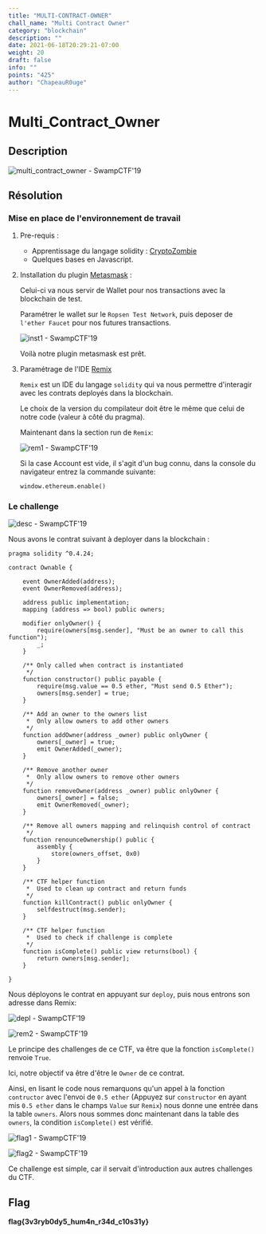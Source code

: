 ```yaml
---
title: "MULTI-CONTRACT-OWNER"
chall_name: "Multi Contract Owner"
category: "blockchain"
description: ""
date: 2021-06-18T20:29:21-07:00
weight: 20
draft: false
info: ""
points: "425"
author: "ChapeauR0uge"
---
```


# Multi_Contract_Owner

## Description

![multi_contract_owner - SwampCTF'19](/files/swampctf19/multi-contract-owner/pres.png)

## Résolution

### Mise en place de l'environnement de travail

1. Pre-requis :

	* Apprentissage du langage solidity : [CryptoZombie](https://cryptozombies.io/)
	* Quelques bases en Javascript.

2. Installation du plugin [Metasmask](https://metamask.io/) :
	
	Celui-ci va nous servir de Wallet pour nos transactions avec la blockchain de test.
	
	Paramétrer le wallet sur le ``Ropsen Test Network``, puis deposer de ``l'ether Faucet`` pour nos futures transactions.

	![inst1 - SwampCTF'19](/files/swampctf19/multi-contract-owner/inst1.png)

	Voilà notre plugin metasmask est prêt.

3. Paramétrage de l'IDE [Remix](https://remix.ethereum.org/)

	``Remix`` est un IDE du langage ``solidity`` qui va nous permettre d'interagir avec les contrats deployés dans la blockchain.

	Le choix de la version du compilateur doit être le même que celui de notre code (valeur à côté du pragma).
	
	Maintenant dans la section run de ``Remix``:

	![rem1 - SwampCTF'19](/files/swampctf19/multi-contract-owner/rem1.png)

	Si la case Account est vide, il s'agit d'un bug connu, dans la console du navigateur entrez la commande suivante:
	```console
	window.ethereum.enable()
	```

### Le challenge

![desc - SwampCTF'19](/files/swampctf19/multi-contract-owner/desc.png)

Nous avons le contrat suivant à deployer dans la blockchain :
```solidity
pragma solidity ^0.4.24;

contract Ownable {

    event OwnerAdded(address);
    event OwnerRemoved(address);

    address public implementation;
    mapping (address => bool) public owners;

    modifier onlyOwner() {
        require(owners[msg.sender], "Must be an owner to call this function");
        _;
    }

    /** Only called when contract is instantiated
     */
    function constructor() public payable {
        require(msg.value == 0.5 ether, "Must send 0.5 Ether");
        owners[msg.sender] = true;
    }

    /** Add an owner to the owners list
     *  Only allow owners to add other owners
     */
    function addOwner(address _owner) public onlyOwner { 
        owners[_owner] = true;
        emit OwnerAdded(_owner);
    }

    /** Remove another owner
     *  Only allow owners to remove other owners
     */
    function removeOwner(address _owner) public onlyOwner { 
        owners[_owner] = false;
        emit OwnerRemoved(_owner);
    }

    /** Remove all owners mapping and relinquish control of contract
     */
    function renounceOwnership() public {
        assembly {
            store(owners_offset, 0x0)
        }
    }
    
    /** CTF helper function
     *  Used to clean up contract and return funds
     */
    function killContract() public onlyOwner {
        selfdestruct(msg.sender);
    }

    /** CTF helper function
     *  Used to check if challenge is complete
     */
    function isComplete() public view returns(bool) {
        return owners[msg.sender];
    }

}
```
Nous déployons le contrat en appuyant sur ``deploy``, puis nous entrons son adresse dans Remix:

![depl - SwampCTF'19](/files/swampctf19/multi-contract-owner/depl.png)

![rem2 - SwampCTF'19](/static/files/swampctf19/multi-contract-owner/rem2.png)

Le principe des challenges de ce CTF, va être que la fonction ``isComplete()`` renvoie ``True``.

Ici, notre objectif va être d'être le ``Owner`` de ce contrat.

Ainsi, en lisant le code nous remarquons qu'un appel à la fonction ``contructor`` avec l'envoi de ``0.5 ether`` (Appuyez sur ``constructor`` en ayant mis ``0.5 ether`` dans le champs ``Value`` sur ``Remix``) nous donne une entrée dans la table ``owners``.
Alors nous sommes donc maintenant dans la table des ``owners``, la condition ``isComplete()`` est vérifié.

![flag1 - SwampCTF'19](/files/swampctf19/multi-contract-owner/flag1.png)

![flag2 - SwampCTF'19](/files/swampctf19/multi-contract-owner/flag2.png)

Ce challenge est simple, car il servait d'introduction aux autres challenges du CTF.

## Flag

**flag{3v3ryb0dy5_hum4n_r34d_c10s31y}**

